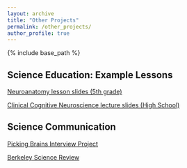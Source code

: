 ```yaml
---
layout: archive
title: "Other Projects"
permalink: /other_projects/
author_profile: true
---
```


{% include base_path %}


<h2>Science Education: Example Lessons</h2>

[Neuroanatomy lesson slides (5th grade)](https://docs.google.com/presentation/d/1xx68x9NdjTptKLoYxSeCV4b2dG8d8H97uaNKjERY3HU/edit?usp=sharing)

[Clinical Cognitive Neuroscience lecture slides (High School)](https://docs.google.com/presentation/d/1Z7lQ3A3liloV2htVPOQ6uZy_-V45WHaoqtWMyD_yMsc/edit?usp=sharing)


<h2>Science Communication</h2>

[Picking Brains Interview Project](https://pickingbrains.github.io/)  

[Berkeley Science Review](https://www.berkeleysciencereview.com/)

